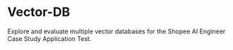# Vector-DB
Explore and evaluate multiple vector databases for the Shopee AI Engineer Case Study Application Test.
